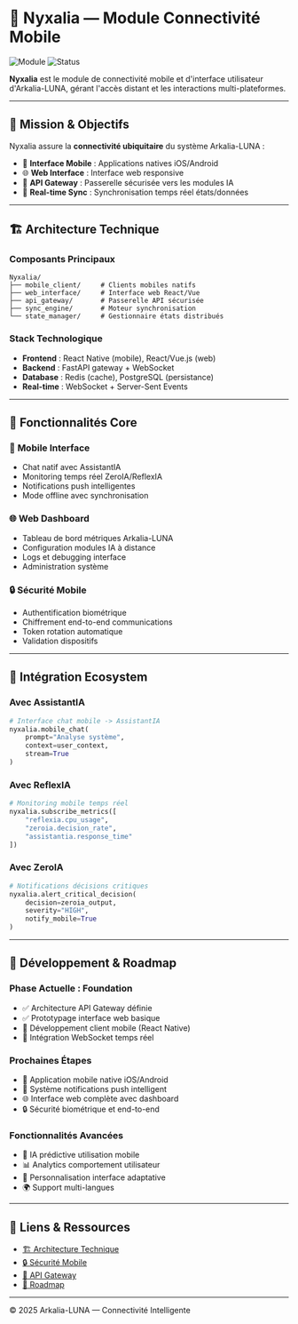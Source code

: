 # 📡 Nyxalia — Module Connectivité Mobile

![Module](https://img.shields.io/badge/module-nyxalia-cyan)
![Status](https://img.shields.io/badge/status-development-orange)

**Nyxalia** est le module de connectivité mobile et d'interface utilisateur d'Arkalia-LUNA, gérant l'accès distant et les interactions multi-plateformes.

---

## 🎯 **Mission & Objectifs**

Nyxalia assure la **connectivité ubiquitaire** du système Arkalia-LUNA :
- 📱 **Interface Mobile** : Applications natives iOS/Android
- 🌐 **Web Interface** : Interface web responsive
- 🔗 **API Gateway** : Passerelle sécurisée vers les modules IA
- 📡 **Real-time Sync** : Synchronisation temps réel états/données

---

## 🏗️ **Architecture Technique**

### **Composants Principaux**
```
Nyxalia/
├── mobile_client/     # Clients mobiles natifs
├── web_interface/     # Interface web React/Vue
├── api_gateway/       # Passerelle API sécurisée
├── sync_engine/       # Moteur synchronisation
└── state_manager/     # Gestionnaire états distribués
```

### **Stack Technologique**
- **Frontend** : React Native (mobile), React/Vue.js (web)
- **Backend** : FastAPI gateway + WebSocket
- **Database** : Redis (cache), PostgreSQL (persistance)
- **Real-time** : WebSocket + Server-Sent Events

---

## 🔧 **Fonctionnalités Core**

### 📱 **Mobile Interface**
- Chat natif avec AssistantIA
- Monitoring temps réel ZeroIA/ReflexIA
- Notifications push intelligentes
- Mode offline avec synchronisation

### 🌐 **Web Dashboard**
- Tableau de bord métriques Arkalia-LUNA
- Configuration modules IA à distance
- Logs et debugging interface
- Administration système

### 🔒 **Sécurité Mobile**
- Authentification biométrique
- Chiffrement end-to-end communications
- Token rotation automatique
- Validation dispositifs

---

## 🚀 **Intégration Ecosystem**

### **Avec AssistantIA**
```python
# Interface chat mobile -> AssistantIA
nyxalia.mobile_chat(
    prompt="Analyse système",
    context=user_context,
    stream=True
)
```

### **Avec ReflexIA**
```python
# Monitoring mobile temps réel
nyxalia.subscribe_metrics([
    "reflexia.cpu_usage",
    "zeroia.decision_rate",
    "assistantia.response_time"
])
```

### **Avec ZeroIA**
```python
# Notifications décisions critiques
nyxalia.alert_critical_decision(
    decision=zeroia_output,
    severity="HIGH",
    notify_mobile=True
)
```

---

## 🧪 **Développement & Roadmap**

### **Phase Actuelle : Foundation**
- ✅ Architecture API Gateway définie
- ✅ Prototypage interface web basique
- 🔄 Développement client mobile (React Native)
- 🔄 Intégration WebSocket temps réel

### **Prochaines Étapes**
- 📱 Application mobile native iOS/Android
- 🔔 Système notifications push intelligent
- 🌐 Interface web complète avec dashboard
- 🔒 Sécurité biométrique et end-to-end

### **Fonctionnalités Avancées**
- 🧠 IA prédictive utilisation mobile
- 📊 Analytics comportement utilisateur
- 🎯 Personnalisation interface adaptative
- 🌍 Support multi-langues

---

## 🔗 **Liens & Ressources**

- [🏗️ Architecture Technique](../fonctionnement/structure.md)
- [🔒 Sécurité Mobile](../security/SECURITY.md)
- [📡 API Gateway](../api.md)
- [🚀 Roadmap](../roadmap/index.md)

---

© 2025 Arkalia-LUNA — Connectivité Intelligente
